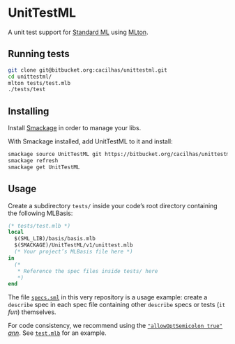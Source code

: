 [annotations]: http://mlton.org/MLBasisAnnotations
[mlton]: http://mlton.org/
[smackage]: http://www.elsman.com/lessons/2014/10/02/getting-started-with-smackage
[sml]: http://sml-family.org/
[specs.sml]: https://bitbucket.org/cacilhas/unittestml/src/master/tests/specs.sml
[test.mlb]: https://bitbucket.org/cacilhas/unittestml/src/master/tests/test.mlb

# UnitTestML

A unit test support for [Standard ML][sml] using [MLton][mlton].

## Running tests

```sh
git clone git@bitbucket.org:cacilhas/unittestml.git
cd unittestml/
mlton tests/test.mlb
./tests/test
```

## Installing

Install [Smackage][smackage] in order to manage your libs.

With Smackage installed, add UnitTestML to it and install:

```sh
smackage source UnitTestML git https://bitbucket.org/cacilhas/unittestml.git
smackage refresh
smackage get UnitTestML
```

## Usage

Create a subdirectory `tests/` inside your code’s root directory containing
the following MLBasis:

```sml
(* tests/test.mlb *)
local
  $(SML_LIB)/basis/basis.mlb
  $(SMACKAGE)/UnitTestML/v1/unittest.mlb
  (* Your project’s MLBasis file here *)
in
  (*
   * Reference the spec files inside tests/ here
   *)
end
```

The file [`specs.sml`][specs.sml] in this very repository is a usage example:
create a `describe` spec in each spec file containing other `describe` specs
or tests (`it` *fun*) themselves.

For code consistency, we recommend using the
[`"allowOptSemicolon true"` *ann*][annotations].
See [`test.mlb`][test.mlb] for an example.
